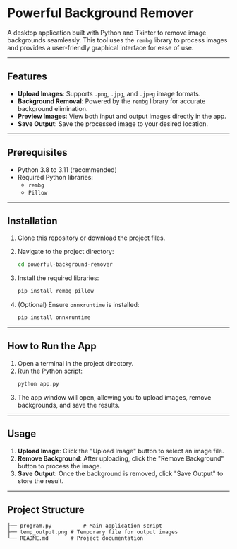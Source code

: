 # Powerful Background Remover

A desktop application built with Python and Tkinter to remove image backgrounds seamlessly. This tool uses the `rembg` library to process images and provides a user-friendly graphical interface for ease of use.

---

## Features
- **Upload Images**: Supports `.png`, `.jpg`, and `.jpeg` image formats.
- **Background Removal**: Powered by the `rembg` library for accurate background elimination.
- **Preview Images**: View both input and output images directly in the app.
- **Save Output**: Save the processed image to your desired location.

---

## Prerequisites
- Python 3.8 to 3.11 (recommended)
- Required Python libraries:
  - `rembg`
  - `Pillow`

---

## Installation

1. Clone this repository or download the project files.
2. Navigate to the project directory:
   ```bash
   cd powerful-background-remover
   ```
3. Install the required libraries:
   ```bash
   pip install rembg pillow
   ```

4. (Optional) Ensure `onnxruntime` is installed:
   ```bash
   pip install onnxruntime
   ```

---

## How to Run the App

1. Open a terminal in the project directory.
2. Run the Python script:
   ```bash
   python app.py
   ```
3. The app window will open, allowing you to upload images, remove backgrounds, and save the results.

---

## Usage
1. **Upload Image**: Click the "Upload Image" button to select an image file.
2. **Remove Background**: After uploading, click the "Remove Background" button to process the image.
3. **Save Output**: Once the background is removed, click "Save Output" to store the result.

---

## Project Structure
```
├── program.py          # Main application script
├── temp_output.png # Temporary file for output images
└── README.md       # Project documentation
```

